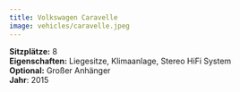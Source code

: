 ```yaml
---
title: Volkswagen Caravelle
image: vehicles/caravelle.jpeg
---
```


**Sitzplätze:** 8<br>
**Eigenschaften:** Liegesitze, Klimaanlage, Stereo HiFi System<br>
**Optional:** Großer Anhänger<br>
**Jahr**: 2015<br>